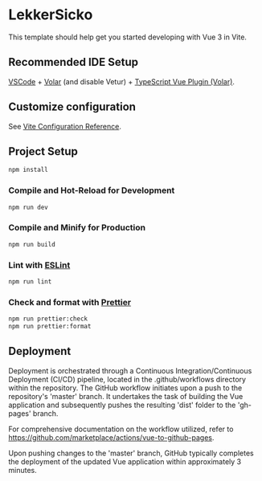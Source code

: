 # LekkerSicko

This template should help get you started developing with Vue 3 in Vite.

## Recommended IDE Setup

[VSCode](https://code.visualstudio.com/) + [Volar](https://marketplace.visualstudio.com/items?itemName=Vue.volar) (and disable Vetur) + [TypeScript Vue Plugin (Volar)](https://marketplace.visualstudio.com/items?itemName=Vue.vscode-typescript-vue-plugin).

## Customize configuration

See [Vite Configuration Reference](https://vitejs.dev/config/).

## Project Setup

```sh
npm install
```

### Compile and Hot-Reload for Development

```sh
npm run dev
```

### Compile and Minify for Production

```sh
npm run build
```

### Lint with [ESLint](https://eslint.org/)

```sh
npm run lint
```

### Check and format with [Prettier](https://prettier.io/)

```sh
npm run prettier:check
npm run prettier:format
```

## Deployment

Deployment is orchestrated through a Continuous Integration/Continuous Deployment (CI/CD) pipeline, located in the .github/workflows directory within the repository. The GitHub workflow initiates upon a push to the repository's 'master' branch. It undertakes the task of building the Vue application and subsequently pushes the resulting 'dist' folder to the 'gh-pages' branch.

For comprehensive documentation on the workflow utilized, refer to https://github.com/marketplace/actions/vue-to-github-pages.

Upon pushing changes to the 'master' branch, GitHub typically completes the deployment of the updated Vue application within approximately 3 minutes.
